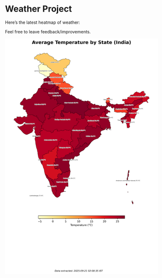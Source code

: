 # Weather Project

Here’s the latest heatmap of weather:

Feel free to leave feedback/improvements.

![India Heatmap](docs/assets/india_heatmap.png?v=CF0EED)
